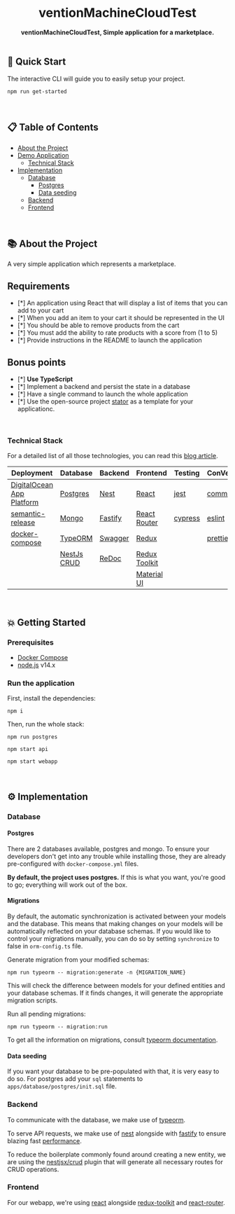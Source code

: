<div align="center">
  <h1>ventionMachineCloudTest</h1>
</div>
<div align="center">
  <strong>ventionMachineCloudTest, Simple application for a marketplace.</strong>
</div>
</br>

## 🚀 Quick Start

The interactive CLI will guide you to easily setup your project.

```
npm run get-started
```

</br>

## 📋 Table of Contents

- [About the Project](#-about-the-project)
- [Demo Application](#-demo-application)
  - [Technical Stack](#technical-stack)
- [Implementation](#%EF%B8%8F-implementation)
  - [Database](#database)
    - [Postgres](#postgres)
    - [Data seeding](#data-seeding)
  - [Backend](#backend)
  - [Frontend](#frontend)

</br>

## 📚 About the Project

A very simple application which represents a marketplace.<br/>

## Requirements

- [*] An application using React that will display a list of items that you can add to your cart
- [*] When you add an item to your cart it should be represented in the UI
- [*] You should be able to remove products from the cart
- [*] You must add the ability to rate products with a score from (1 to 5)
- [*] Provide instructions in the README to launch the application

## Bonus points

- [*] **Use TypeScript**
- [*] Implement a backend and persist the state in a database
- [*] Have a single command to launch the whole application
- [*] Use the open-source project [stator](https://github.com/chocolat-chaud-io/stator) as a template for your applicationc.

</br>

### Technical Stack

For a detailed list of all those technologies, you can read this [blog article](https://yann510.hashnode.dev/ventionMachineCloudTest-a-full-stack-template-releases-deployments-enforced-conVentions-ckhmnyhr903us9ms1b20lgi3b).

| Deployment                                                                       | Database                                         | Backend                                       | Frontend                                                      | Testing                                          | ConVentions                                                        |
| -------------------------------------------------------------------------------- | ------------------------------------------------ | --------------------------------------------- | ------------------------------------------------------------- | ------------------------------------------------ | ------------------------------------------------------------------ |
| [DigitalOcean App Platform](https://www.digitalocean.com/products/app-platform/) | [Postgres](https://github.com/postgres/postgres) | [Nest](https://github.com/nestjs/nest)        | [React](https://github.com/facebook/react)                    | [jest](https://github.com/facebook/jest)         | [commitlint](https://github.com/conVentional-changelog/commitlint) |
| [semantic-release](https://github.com/semantic-release/semantic-release)         | [Mongo](https://github.com/mongodb/mongo)        | [Fastify](https://github.com/fastify/fastify) | [React Router](https://github.com/ReactTraining/react-router) | [cypress](https://github.com/cypress-io/cypress) | [eslint](https://github.com/eslint/eslint)                         |
| [docker-compose](https://github.com/docker/compose)                              | [TypeORM](https://github.com/typeorm/typeorm)    | [Swagger](https://github.com/nestjs/swagger)  | [Redux](https://github.com/reduxjs/redux)                     |                                                  | [prettier](https://github.com/prettier/prettier)                   |
|                                                                                  | [NestJs CRUD](https://github.com/nestjsx/crud)   | [ReDoc](https://github.com/Redocly/redoc)     | [Redux Toolkit](https://github.com/reduxjs/redux-toolkit)     |                                                  |                                                                    |
|                                                                                  |                                                  |                                               | [Material UI](https://github.com/mui-org/material-ui)         |                                                  |                                                                    |

</br>

## 💥 Getting Started

### Prerequisites

- [Docker Compose](https://docs.docker.com/compose/install/)
- [node.js](https://nodejs.org/en/download/) v14.x

### Run the application

First, install the dependencies:

```
npm i
```

Then, run the whole stack:

```
npm run postgres
```

```
npm start api
```

```
npm start webapp
```

</br>

## ⚙️ Implementation

### Database

#### Postgres

There are 2 databases available, postgres and mongo.
To ensure your developers don't get into any trouble while installing those, they are already pre-configured with `docker-compose.yml` files.

**By default, the project uses postgres.**
If this is what you want, you're good to go; everything will work out of the box.

#### Migrations

By default, the automatic synchronization is activated between your models and the database.
This means that making changes on your models will be automatically reflected on your database schemas.
If you would like to control your migrations manually, you can do so by setting `synchronize` to false in `orm-config.ts` file.

Generate migration from your modified schemas:

```
npm run typeorm -- migration:generate -n {MIGRATION_NAME}
```

This will check the difference between models for your defined entities and your database schemas.
If it finds changes, it will generate the appropriate migration scripts.

Run all pending migrations:

```
npm run typeorm -- migration:run
```

To get all the information on migrations, consult [typeorm documentation](https://github.com/typeorm/typeorm/blob/master/docs/migrations.md).

#### Data seeding

If you want your database to be pre-populated with that, it is very easy to do so.
For postgres add your `sql` statements to `apps/database/postgres/init.sql` file.

### Backend

To communicate with the database, we make use of [typeorm](https://github.com/typeorm/typeorm).

To serve API requests, we make use of [nest](https://github.com/nestjs/nest) alongside with [fastify](https://github.com/fastify/fastify) to ensure blazing fast [performance](https://github.com/fastify/fastify#benchmarks).

To reduce the boilerplate commonly found around creating a new entity, we are using the [nestjsx/crud](https://github.com/nestjsx/crud) plugin that will generate all necessary routes for CRUD operations.

### Frontend

For our webapp, we're using [react](https://github.com/facebook/react) alongside [redux-toolkit](https://github.com/reduxjs/redux-toolkit) and [react-router](https://github.com/ReactTraining/react-router).
